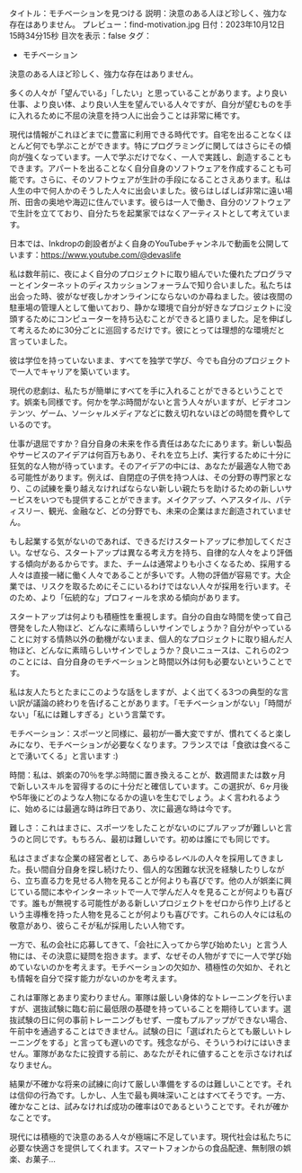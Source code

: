 タイトル：モチベーションを見つける
説明：決意のある人ほど珍しく、強力な存在はありません。
プレビュー：find-motivation.jpg
日付：2023年10月12日15時34分15秒
目次を表示：false
タグ：
  - モチベーション

決意のある人ほど珍しく、強力な存在はありません。

多くの人々が「望んでいる」「したい」と思っていることがあります。より良い仕事、より良い体、より良い人生を望んでいる人々ですが、自分が望むものを手に入れるために不屈の決意を持つ人に出会うことは非常に稀です。

現代は情報がこれほどまでに豊富に利用できる時代です。自宅を出ることなくほとんど何でも学ぶことができます。特にプログラミングに関してはさらにその傾向が強くなっています。一人で学ぶだけでなく、一人で実践し、創造することもできます。アパートを出ることなく自分自身のソフトウェアを作成することも可能です。さらに、そのソフトウェアが生計の手段になることさえあります。私は人生の中で何人かのそうした人々に出会いました。彼らはしばしば非常に遠い場所、田舎の奥地や海辺に住んでいます。彼らは一人で働き、自分のソフトウェアで生計を立てており、自分たちを起業家ではなくアーティストとして考えています。

日本では、Inkdropの創設者がよく自身のYouTubeチャンネルで動画を公開しています：https://www.youtube.com/@devaslife

私は数年前に、夜によく自分のプロジェクトに取り組んでいた優れたプログラマーとインターネットのディスカッションフォーラムで知り合いました。私たちは出会った時、彼がなぜ夜しかオンラインにならないのか尋ねました。彼は夜間の駐車場の管理人として働いており、静かな環境で自分が好きなプロジェクトに没頭するためにコンピューターを持ち込むことができると語りました。足を伸ばして考えるために30分ごとに巡回するだけです。彼にとっては理想的な環境だと言っていました。

彼は学位を持っていないまま、すべてを独学で学び、今でも自分のプロジェクトで一人でキャリアを築いています。

現代の悲劇は、私たちが簡単にすべてを手に入れることができるということです。娯楽も同様です。何かを学ぶ時間がないと言う人々がいますが、ビデオコンテンツ、ゲーム、ソーシャルメディアなどに数え切れないほどの時間を費やしているのです。

仕事が退屈ですか？自分自身の未来を作る責任はあなたにあります。新しい製品やサービスのアイデアは何百万もあり、それを立ち上げ、実行するために十分に狂気的な人物が待っています。そのアイデアの中には、あなたが最適な人物である可能性があります。例えば、自閉症の子供を持つ人は、その分野の専門家となり、この試練を乗り越えなければならない新しい親たちを助けるための新しいサービスをいつでも提供することができます。メイクアップ、ヘアスタイル、パティスリー、観光、金融など、どの分野でも、未来の企業はまだ創造されていません。

もし起業する気がないのであれば、できるだけスタートアップに参加してください。なぜなら、スタートアップは異なる考え方を持ち、自律的な人々をより評価する傾向があるからです。また、チームは通常よりも小さくなるため、採用する人々は直接一緒に働く人々であることが多いです。人物の評価が容易です。大企業では、リスクを取るためにそこにいるわけではない人々が採用を行います。そのため、より「伝統的な」プロフィールを求める傾向があります。

スタートアップは何よりも積極性を重視します。自分の自由な時間を使って自己啓発をした人物ほど、どんなに素晴らしいサインでしょうか？自分がやっていることに対する情熱以外の動機がないまま、個人的なプロジェクトに取り組んだ人物ほど、どんなに素晴らしいサインでしょうか？良いニュースは、これらの2つのことには、自分自身のモチベーションと時間以外は何も必要ないということです。

私は友人たちとたまにこのような話をしますが、よく出てくる3つの典型的な言い訳が議論の終わりを告げることがあります。「モチベーションがない」「時間がない」「私には難しすぎる」という言葉です。

モチベーション：スポーツと同様に、最初が一番大変ですが、慣れてくると楽しみになり、モチベーションが必要なくなります。フランスでは「食欲は食べることで湧いてくる」と言います :)

時間：私は、娯楽の70％を学ぶ時間に置き換えることが、数週間または数ヶ月で新しいスキルを習得するのに十分だと確信しています。この選択が、6ヶ月後や5年後にどのような人物になるかの違いを生むでしょう。よく言われるように、始めるには最適な時は昨日であり、次に最適な時は今です。

難しさ：これはまさに、スポーツをしたことがないのにプルアップが難しいと言うのと同じです。もちろん、最初は難しいです。初めは誰にでも同じです。

私はさまざまな企業の経営者として、あらゆるレベルの人々を採用してきました。長い間自分自身を探し続けたり、個人的な困難な状況を経験したりしながら、立ち直る力を見せる人物を見ることが何よりも喜びです。他の人が娯楽に興じている間に本やインターネットで一人で学んだ人々を見ることが何よりも喜びです。誰もが無視する可能性がある新しいプロジェクトをゼロから作り上げるという主導権を持った人物を見ることが何よりも喜びです。これらの人々には私の敬意があり、彼らこそが私が採用したい人物です。

一方で、私の会社に応募してきて、「会社に入ってから学び始めたい」と言う人物には、その決意に疑問を抱きます。まず、なぜその人物がすでに一人で学び始めていないのかを考えます。モチベーションの欠如か、積極性の欠如か、それとも情報を自分で探す能力がないのかを考えます。

これは軍隊とあまり変わりません。軍隊は厳しい身体的なトレーニングを行いますが、選抜試験に臨む前に最低限の基礎を持っていることを期待しています。選抜試験の日に何の事前トレーニングもせず、一度もプルアップができない場合、午前中を通過することはできません。試験の日に「選ばれたらとても厳しいトレーニングをする」と言っても遅いのです。残念ながら、そういうわけにはいきません。軍隊があなたに投資する前に、あなたがそれに値することを示さなければなりません。

結果が不確かな将来の試練に向けて厳しい準備をするのは難しいことです。それは信仰の行為です。しかし、人生で最も興味深いことはすべてそうです。一方、確かなことは、試みなければ成功の確率は0であるということです。それが確かなことです。

現代には積極的で決意のある人々が極端に不足しています。現代社会は私たちに必要な快適さを提供してくれます。スマートフォンからの食品配達、無制限の娯楽、お菓子...

